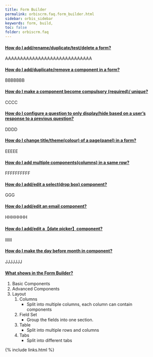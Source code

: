 ```yaml
---
title: Form Builder
permalink: orbiscrm.faq.form_builder.html
sidebar: orbis_sidebar
keywords: form, build, 
toc: false
folder: orbiscrm.faq
---
```


<div class="panel-group" id="accordion">
    <div class="panel panel-default">
        <div class="panel-heading">
            <h4 class="panel-title">
                <a class="noCrossRef accordion-toggle" data-toggle="collapse" data-parent="#accordion" href="#collapseOne">
                    How do I add/rename/duplicate/test/delete a form?
                </a>
            </h4>
        </div>
        <div id="collapseOne" class="panel-collapse collapse noCrossRef">
            <div class="panel-body">
                AAAAAAAAAAAAAAAAAAAAAAAAAAAAA
            </div>
        </div>
    </div>
    <!-- /.panel -->
    <div class="panel panel-default">
        <div class="panel-heading">
            <h4 class="panel-title">
                <a class="noCrossRef accordion-toggle" data-toggle="collapse" data-parent="#accordion" href="#collapseTwo">
                How do I add/duplicate/remove a component in a form?
                </a>
            </h4>
        </div>
        <div id="collapseTwo" class="panel-collapse collapse noCrossRef">
            <div class="panel-body">
                BBBBBBB
            </div>
        </div>
    </div>
    <!-- /.panel -->
    <div class="panel panel-default">
        <div class="panel-heading">
            <h4 class="panel-title">
                <a class="noCrossRef accordion-toggle" data-toggle="collapse" data-parent="#accordion" href="#collapseThree">
                How do I make a component become compulsory (required)/ unique?
                </a>
            </h4>
        </div>
        <div id="collapseThree" class="panel-collapse collapse noCrossRef">
            <div class="panel-body">
                CCCC
            </div>
        </div>
    </div>
    <!-- /.panel -->
    <div class="panel panel-default">
        <div class="panel-heading">
            <h4 class="panel-title">
                <a class="noCrossRef accordion-toggle" data-toggle="collapse" data-parent="#accordion" href="#collapseFour">
                How do I configure a question to only display/hide based on a user’s response to a previous question?
                </a>
            </h4>
        </div>
        <div id="collapseFour" class="panel-collapse collapse noCrossRef">
            <div class="panel-body">
                DDDD
            </div>
        </div>
    </div>
    <!-- /.panel -->
    <div class="panel panel-default">
        <div class="panel-heading">
            <h4 class="panel-title">
                <a class="noCrossRef accordion-toggle" data-toggle="collapse" data-parent="#accordion" href="#collapseFive">
                How do I change title/theme(colour) of a page(panel) in a form?
                </a>
            </h4>
        </div>
        <div id="collapseFive" class="panel-collapse collapse noCrossRef">
            <div class="panel-body">
                EEEEE
            </div>
        </div>
    </div>
    <!-- /.panel -->
    <div class="panel panel-default">
        <div class="panel-heading">
            <h4 class="panel-title">
                <a class="noCrossRef accordion-toggle" data-toggle="collapse" data-parent="#accordion" href="#collapseSix">
                How do I add multiple components(columns) in a same row?
                </a>
            </h4>
        </div>
        <div id="collapseSix" class="panel-collapse collapse noCrossRef">
            <div class="panel-body">
                FFFFFFFFFF
            </div>
        </div>
    </div>
    <!-- /.panel -->
    <div class="panel panel-default">
        <div class="panel-heading">
            <h4 class="panel-title">
                <a class="noCrossRef accordion-toggle" data-toggle="collapse" data-parent="#accordion" href="#collapseSeven">
                How do I add/edit a select(drop box) component?
                </a>
            </h4>
        </div>
        <div id="collapseSeven" class="panel-collapse collapse noCrossRef">
            <div class="panel-body">
                GGG
            </div>
        </div>
    </div>
    <!-- /.panel -->
    <div class="panel panel-default">
        <div class="panel-heading">
            <h4 class="panel-title">
                <a class="noCrossRef accordion-toggle" data-toggle="collapse" data-parent="#accordion" href="#collapseEight">
                How do I add/edit an email component?
                </a>
            </h4>
        </div>
        <div id="collapseEight" class="panel-collapse collapse noCrossRef">
            <div class="panel-body">
                HHHHHHH
            </div>
        </div>
    </div>
    <!-- /.panel -->
    <div class="panel panel-default">
        <div class="panel-heading">
            <h4 class="panel-title">
                <a class="noCrossRef accordion-toggle" data-toggle="collapse" data-parent="#accordion" href="#collapseNine">
                How do I add/edit a【date picker】component?
                </a>
            </h4>
        </div>
        <div id="collapseNine" class="panel-collapse collapse noCrossRef">
            <div class="panel-body">
                IIIIII
            </div>
        </div>
    </div>
    <!-- /.panel -->
    <div class="panel panel-default">
        <div class="panel-heading">
            <h4 class="panel-title">
                <a class="noCrossRef accordion-toggle" data-toggle="collapse" data-parent="#accordion" href="#collapseTen">
                How do I make the day before month in component?
                </a>
            </h4>
        </div>
        <div id="collapseTen" class="panel-collapse collapse noCrossRef">
            <div class="panel-body">
                JJJJJJJ
            </div>
        </div>
    </div>
    <!-- /.panel -->
    <div class="panel panel-default">
        <div class="panel-heading">
            <h4 class="panel-title">
                <a class="noCrossRef accordion-toggle" data-toggle="collapse" data-parent="#accordion" href="#collapse11">
                What shows in the Form Builder?
                </a>
            </h4>
        </div>
        <div id="collapse11" class="panel-collapse collapse noCrossRef">
            <div class="panel-body">
                <ol>
                    <li>
                        Basic Components
                    </li>
                    <li>                        
                        Advanced Components
                    </li>
                    <li>
                        Layout
                        <ol>
                            <li>
                                Columns
                                <ul><li>Split into multiple columns, each column can contain components</li></ul>
                            </li>
                            <li>
                                Field Set
                                <ul><li>Group the fields into one section.</li></ul>
                            </li>
                            <li>
                                Table
                                <ul><li>Split into multiple rows and columns</li></ul>
                            </li>
                            <li>
                                Tabs
                                <ul><li>Split into different tabs</li></ul>
                            </li>
                        </ol>
                    </li>
                </ol>
            </div>
        </div>
    </div>
    <!-- /.panel -->
</div>
<!-- /.panel-group -->

{% include links.html %}
